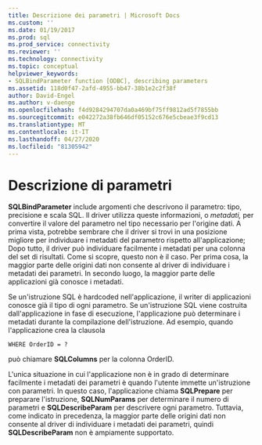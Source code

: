 ```yaml
---
title: Descrizione dei parametri | Microsoft Docs
ms.custom: ''
ms.date: 01/19/2017
ms.prod: sql
ms.prod_service: connectivity
ms.reviewer: ''
ms.technology: connectivity
ms.topic: conceptual
helpviewer_keywords:
- SQLBindParameter function [ODBC], describing parameters
ms.assetid: 118d0f47-2afd-4955-bb47-38b1e2c2f38f
author: David-Engel
ms.author: v-daenge
ms.openlocfilehash: f4d9284294707da0a469bf75ff9812ad5f7855bb
ms.sourcegitcommit: e042272a38fb646df05152c676e5cbeae3f9cd13
ms.translationtype: MT
ms.contentlocale: it-IT
ms.lasthandoff: 04/27/2020
ms.locfileid: "81305942"
---
```

# <a name="describing-parameters"></a>Descrizione di parametri
**SQLBindParameter** include argomenti che descrivono il parametro: tipo, precisione e scala SQL. Il driver utilizza queste informazioni, o *metadati,* per convertire il valore del parametro nel tipo necessario per l'origine dati. A prima vista, potrebbe sembrare che il driver si trovi in una posizione migliore per individuare i metadati del parametro rispetto all'applicazione; Dopo tutto, il driver può individuare facilmente i metadati per una colonna del set di risultati. Come si scopre, questo non è il caso. Per prima cosa, la maggior parte delle origini dati non consente al driver di individuare i metadati dei parametri. In secondo luogo, la maggior parte delle applicazioni già conosce i metadati.  
  
 Se un'istruzione SQL è hardcoded nell'applicazione, il writer di applicazioni conosce già il tipo di ogni parametro. Se un'istruzione SQL viene costruita dall'applicazione in fase di esecuzione, l'applicazione può determinare i metadati durante la compilazione dell'istruzione. Ad esempio, quando l'applicazione crea la clausola  
  
```  
WHERE OrderID = ?  
```  
  
 può chiamare **SQLColumns** per la colonna OrderID.  
  
 L'unica situazione in cui l'applicazione non è in grado di determinare facilmente i metadati dei parametri è quando l'utente immette un'istruzione con parametri. In questo caso, l'applicazione chiama **SQLPrepare** per preparare l'istruzione, **SQLNumParams** per determinare il numero di parametri e **SQLDescribeParam** per descrivere ogni parametro. Tuttavia, come indicato in precedenza, la maggior parte delle origini dati non consente al driver di individuare i metadati dei parametri, quindi **SQLDescribeParam** non è ampiamente supportato.
